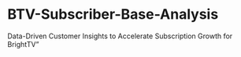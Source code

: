# BTV-Subscriber-Base-Analysis
Data-Driven Customer Insights to Accelerate Subscription Growth for BrightTV”
